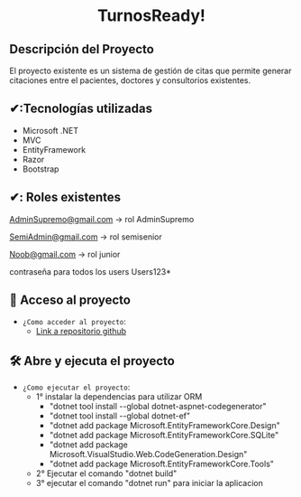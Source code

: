 <h1 align="center">
  <p align="center">TurnosReady!</p>
</h1>


<h2>Descripción del Proyecto</h2>
<p>El proyecto existente es un sistema de gestión de citas que permite generar citaciones entre el pacientes, doctores y consultorios existentes. 
</p>

## ✔:Tecnologías utilizadas
  - Microsoft .NET
  - MVC
  - EntityFramework
  - Razor
  - Bootstrap

## ✔: Roles existentes

AdminSupremo@gmail.com -> rol AdminSupremo

SemiAdmin@gmail.com -> rol semisenior

Noob@gmail.com -> rol junior

contraseña para todos los users Users123*



## 📁 Acceso al proyecto

- `¿Como acceder al proyecto`:
    - [Link a repositorio github](https://github.com/jt2312/ProyectoHerramientasProgramacion.git)


## 🛠️ Abre y ejecuta el proyecto

-  `¿Como ejecutar el proyecto`:
    - 1° instalar la dependencias para utilizar ORM
        - "dotnet tool install --global dotnet-aspnet-codegenerator"          
        - "dotnet tool install --global dotnet-ef"
        - "dotnet add package Microsoft.EntityFrameworkCore.Design"
        - "dotnet add package Microsoft.EntityFrameworkCore.SQLite"
        - "dotnet add package Microsoft.VisualStudio.Web.CodeGeneration.Design"
        - "dotnet add package Microsoft.EntityFrameworkCore.Tools"
    - 2° Ejecutar el comando "dotnet build"
    - 3° ejecutar el comando "dotnet run" para iniciar la aplicacion

